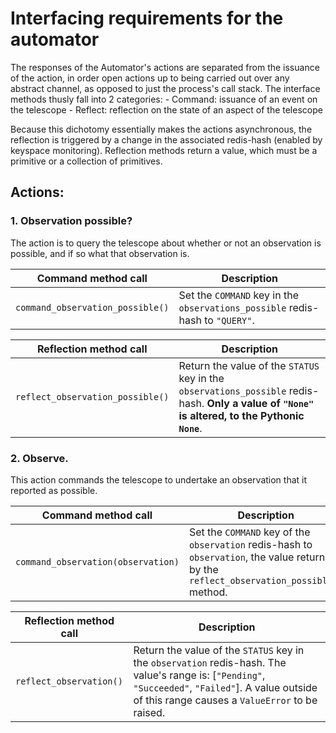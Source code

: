 # Interfacing requirements for the automator

The responses of the Automator's actions are separated from the issuance of the action, in order open actions up to being carried out over any abstract channel, as opposed to just the process's call stack. The interface
methods thusly fall into 2 categories:
	- Command: issuance of an event on the telescope
	- Reflect: reflection on the state of an aspect of the telescope

Because this dichotomy essentially makes the actions asynchronous, the reflection is triggered by a change in the associated redis-hash (enabled by keyspace monitoring). Reflection methods return a value, which must be a primitive or a collection of primitives.

## Actions:

### 1. Observation possible?

The action is to query the telescope about whether or not an observation is possible, and if so what that observation is.

Command method call | Description
-|-
`command_observation_possible()` | Set the `COMMAND` key in the `observations_possible` redis-hash to `"QUERY"`.


Reflection method call | Description
-|-
`reflect_observation_possible()` | Return the value of the `STATUS` key in the `observations_possible` redis-hash. **Only a value of `"None"` is altered, to the Pythonic `None`**.

### 2. Observe.
This action commands the telescope to undertake an observation that it reported as possible.

Command method call | Description
-|-
`command_observation(observation)` | Set the `COMMAND` key of the `observation` redis-hash to `observation`, the value returned by the `reflect_observation_possible()` method.

Reflection method call | Description
-|-
`reflect_observation()` | Return the value of the `STATUS` key in the `observation` redis-hash. The value's range is: [`"Pending"`, `"Succeeded"`, `"Failed"`]. A value outside of this range causes a `ValueError` to be raised.


